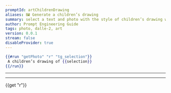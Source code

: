 ```yaml
---
promptId: artChildrenDrawing
aliases: 🖼️ Generate a children’s drawing
summary: select a text and photo with the style of children’s drawing will be generated using Dalle-2
author: Prompt Engineering Guide
tags: photo, dalle-2, art
version: 0.0.1
stream: false
disableProvider: true
---
```

```handlebars
{{#run "getPhoto" "r" "tg_selection"}}
 A children’s drawing of {{selection}}
{{/run}}
```
***
***
{{get "r"}}